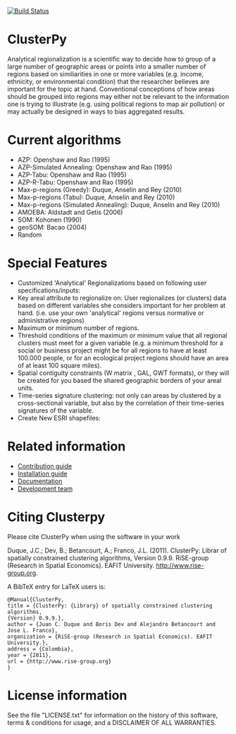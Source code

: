 [![Build Status](https://travis-ci.org/sergiobuj/clusterpy.png?branch=master)](https://travis-ci.org/sergiobuj/clusterpy)

ClusterPy
=========

Analytical regionalization is a scientific way to decide how to group of a large
number of geographic areas or points into a smaller number of regions based on
similiarities in one or more variables (e.g. income, ethnicity, or environmental
condition) that the researcher believes are important for the topic at hand.
Conventional conceptions of how areas should be grouped into regions may either
not be relevant to the information one is trying to illustrate (e.g. using
political regions to map air pollution) or may actually be designed in ways to
bias aggregated results.


Current algorithms
==================
 * AZP: Openshaw and Rao (1995)
 * AZP-Simulated Annealing: Openshaw and Rao (1995)
 * AZP-Tabu: Openshaw and Rao (1995)
 * AZP-R-Tabu: Openshaw and Rao (1995)
 * Max-p-regions (Greedy): Duque, Anselin and Rey (2010)
 * Max-p-regions (Tabu): Duque, Anselin and Rey (2010)
 * Max-p-regions (Simulated Annealing): Duque, Anselin and Rey (2010)
 * AMOEBA: Aldstadt and Getis (2006)
 * SOM: Kohonen (1990)
 * geoSOM: Bacao (2004)
 * Random

Special Features
================
 * Customized 'Analytical' Regionalizations based on following user
 specifications/inputs:
  * Key areal attribute to regionalize on: User regionalizes (or clusters) data
  based on different variables she considers important for her problem at hand.
  (i.e. use your own 'analytical' regions versus normative or administrative
  regions)
  * Maximum or minimum number of regions.
  * Threshold conditions of the maximum or minimum value that all regional
  clusters must meet for a given variable (e.g. a minimum threshold for a social
  or business project might be for all regions to have at least 100.000 people,
  or for an ecological project regions should have an area of at least 100
  square miles).
  * Spatial contiguity constraints (W matrix , GAL, GWT formats), or they will
  be created for you based the shared geographic borders of your areal units.
  * Time-series signature clustering: not only can areas by clustered by a
  cross-sectional variable, but also by the correlation of their time-series
  signatures of the variable.
 * Create New ESRI shapefiles:


Related information
===================
  * [Contribution guide](wiki/Contribution)
  * [Installation guide](wiki/Installation)
  * [Documentation](http://www.rise-group.org/risem/clusterpy/index.html)
  * [Development team](wiki/Team)

Citing Clusterpy
================
Please cite ClusterPy when using the software in your work

Duque, J.C.; Dev, B.; Betancourt, A.; Franco, J.L. (2011). ClusterPy: Librar
of spatially constrained clustering algorithms, Version 0.9.9. RiSE-group
(Research in Spatial Economics). EAFIT University. http://www.rise-group.org.

A BibTeX entry for LaTeX users is:
```
@Manual{ClusterPy,
title = {ClusterPy: {Library} of spatially constrained clustering algorithms,
{Version} 0.9.9.},
author = {Juan C. Duque and Boris Dev and Alejandro Betancourt and Jose L. Franco},
organization = {RiSE-group (Research in Spatial Economics). EAFIT University.},
address = {Colombia},
year = {2011},
url = {http://www.rise-group.org}
}
```

License information
===================
See the file "LICENSE.txt" for information on the history of this software, terms
& conditions for usage, and a DISCLAIMER OF ALL WARRANTIES.

